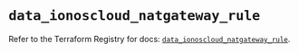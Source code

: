 # `data_ionoscloud_natgateway_rule`

Refer to the Terraform Registry for docs: [`data_ionoscloud_natgateway_rule`](https://registry.terraform.io/providers/ionos-cloud/ionoscloud/6.6.9/docs/data-sources/natgateway_rule).

